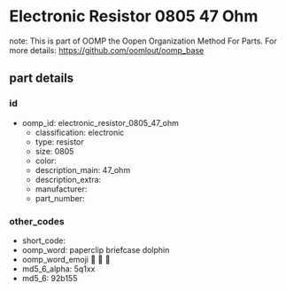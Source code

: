 # Electronic Resistor 0805 47 Ohm  

note: This is part of OOMP the Oopen Organization Method For Parts. For more details: https://github.com/oomlout/oomp_base

##  part details





### id
* oomp_id: electronic_resistor_0805_47_ohm
  * classification: electronic
  * type: resistor
  * size: 0805
  * color: 
  * description_main: 47_ohm
  * description_extra: 
  * manufacturer: 
  * part_number: 

### other_codes
* short_code: 
* oomp_word: paperclip briefcase dolphin
* oomp_word_emoji :paperclip: :briefcase: :dolphin:
* md5_6_alpha: 5q1xx
* md5_6: 92b155